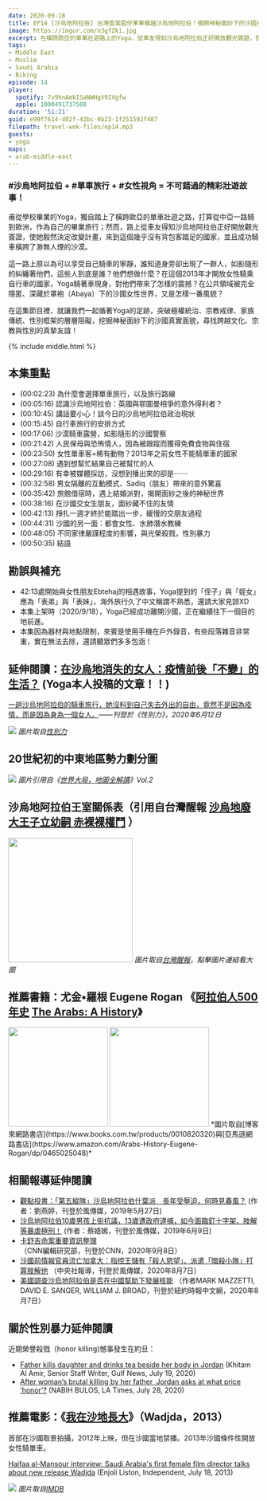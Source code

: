 ```yaml
---
date: 2020-09-18
title: EP14 [沙烏地阿拉伯] 台灣查某囡仔單車橫越沙烏地阿拉伯！揭開神秘面紗下的沙國女性世界 ft. 單車背包客Yoga
image: https://imgur.com/n3gfZki.jpg
excerpt: 在橫跨歐亞的單車壯遊路上的Yoga，從車友得知沙烏地阿拉伯正好開放觀光簽證，便毅然決定改變計畫，來到這個幾乎沒有背包客踏足的國家，並且成功騎車橫跨了渺無人煙的沙漠。在這集節目裡，就讓我們一起循著Yoga的足跡，突破極權統治、宗教戒律、家族傳統、性別框架的層層阻礙，挖掘神秘面紗下的沙國真實面貌，尋找跨越文化、宗教與性別的真摯友誼！
tags:
- Middle East
- Muslim
- Saudi Arabia
- Biking
episode: 14
player:
  spotify: 7v9hnAmkISaNWHgV9IVgfw
  apple: 1000491737508
duration: '51:21'
guid: e99f7614-d82f-42bc-9b23-1f251592f487
filepath: travel-wok-files/ep14.mp3
guests:
- yoga
maps:
- arab-middle-east
---
```


### #沙烏地阿拉伯 + #單車旅行 + #女性視角 = 不可錯過的精彩壯遊故事！

甫從學校畢業的Yoga，獨自踏上了橫跨歐亞的單車壯遊之路，打算從中亞一路騎到歐洲，作為自己的畢業旅行；然而，路上從車友得知沙烏地阿拉伯正好開放觀光簽證，使她毅然決定改變計畫，來到這個幾乎沒有背包客踏足的國家，並且成功騎車橫跨了渺無人煙的沙漠。

這一路上原以為可以享受自己騎車的寧靜，誰知道身旁卻出現了一群人，如影隨形的糾纏著他們，這些人到底是誰？他們想做什麼？在這個2013年才開放女性騎乘自行車的國家，Yoga騎著車現身，對他們帶來了怎樣的震撼？在公共領域被完全隱匿、深藏於罩袍（Abaya）下的沙國女性世界，又是怎樣一番風貌？

在這集節目裡，就讓我們一起循著Yoga的足跡，突破極權統治、宗教戒律、家族傳統、性別框架的層層阻礙，挖掘神秘面紗下的沙國真實面貌，尋找跨越文化、宗教與性別的真摯友誼！



{% include middle.html %}

## 本集重點

* (00:02:23) 為什麼會選擇單車旅行，以及旅行路線
* (00:05:16) 認識沙烏地阿拉伯：英國與鄂圖曼相爭的意外得利者？
* (00:10:45) 講話要小心！談今日的沙烏地阿拉伯政治現狀
* (00:15:45) 自行車旅行的安排方式
* (00:17:06) 沙漠騎車露營，如影隨形的沙國警察
* (00:21:42) 人民保母與恐怖情人，因為被跟蹤而獲得免費食物與住宿
* (00:23:50) 女性單車客=稀有動物？2013年之前女性不能騎單車的國家
* (00:27:08) 遇到想幫忙結果自己被幫忙的人
* (00:29:16) 有幸被媒體採訪，沒想到播出來的卻是⋯⋯
* (00:32:58) 男女隔離的互動模式、Sadiq（朋友）帶來的意外驚喜
* (00:35:42) 旅館借宿時，遇上結婚派對，揭開面紗之後的神秘世界
* (00:38:16) 在沙國交女生朋友，面紗藏不住的友情
* (00:42:13) 掙扎一週才終於能踏出一步，緩慢的交朋友過程
* (00:44:31) 沙國的另一面：都會女性、水肺潛水教練
* (00:48:05) 不同家律嚴謹程度的影響，與光榮殺戮，性別暴力
* (00:50:35) 結語

## 勘誤與補充

* 42:13處開始與女性朋友Ebtehaj的相遇故事，Yoga提到的「侄子」與「姪女」應為「表弟」與「表妹」，海外旅行久了中文稱謂不熟悉，還請大家見諒XD
* 本集上架時（2020/9/18），Yoga已經成功離開沙國，正在繼續往下一個目的地前進。
* 本集因為器材與地點限制，來賓是使用手機在戶外錄音，有些段落雜音非常重，實在無法去除，還請聽眾們多多包涵！

## 延伸閱讀：[在沙烏地消失的女人：疫情前後「不變」的生活？](https://womany.net/read/article/24582) (Yoga本人投稿的文章！！)

[一趟沙烏地阿拉伯的騎車旅行，她沒料到自己失去外出的自由，竟然不是因為疫情，而是因為身為一個女人。](https://womany.net/read/article/24582)*——刊登於《性別力》，2020年6月12日*

![](https://womany.net/cdn-cgi/image/w=800,fit=scale-down,f=auto/https://castle.womany.net/images/content/pictures/113015/content_womany_ying_mu_kuai_zhao_2020_06_12__shang_wu_9_18_49_1591924764-24956-0031-7713.png)
*圖片取自[性別力](https://womany.net/read/article/24582)*

## 20世紀初的中東地區勢力劃分圖

![](https://imgur.com/q4qj2Eo.jpg)
*圖片引用自《[世界大局，地圖全解讀](https://www.books.com.tw/products/0010822566)》Vol.2*

## 沙烏地阿拉伯王室關係表（引用自台灣醒報 [沙烏地廢大王子立幼嗣 赤裸裸權鬥](https://anntw.com/articles/20170621-hc3q) ）

<a href="https://anntw.com/articles/20170621-hc3q"><img src="http://i.imgur.com/J8LaK5m.png" style="width: 250px"></a>
*圖片取自[台灣醒報](https://anntw.com/articles/20170621-hc3q)，點擊圖片連結看大圖*

## 推薦書籍：尤金•羅根 Eugene Rogan 《[阿拉伯人500年史](https://www.books.com.tw/products/0010820320) [The Arabs: A History](https://www.amazon.com/Arabs-History-Eugene-Rogan/dp/0465025048)》

<img src="https://im1.book.com.tw/image/getImage?i=https://www.books.com.tw/img/001/082/03/0010820320.jpg&v=5ccbc107&w=600&h=600" style="width: 200px">
<img src="https://images-na.ssl-images-amazon.com/images/I/61T0IaM8m-L._SX330_BO1,204,203,200_.jpg" style="width: 200px">
*圖片取自[博客來網路書店](https://www.books.com.tw/products/0010820320)與[亞馬遜網路書店](https://www.amazon.com/Arabs-History-Eugene-Rogan/dp/0465025048)*

## 相關報導延伸閱讀

* [觀點投書：「第五縱隊」沙烏地阿拉伯什葉派　長年受壓迫，何時見春風？](https://www.storm.mg/article/1307050) (作者：劉燕婷，刊登於風傳媒，2019年5月27日)
* [沙烏地阿拉伯10歲男孩上街抗議，13歲遭政府逮捕，如今面臨釘十字架、肢解等暴虐極刑！](https://www.storm.mg/article/1368049) (作者：蔡娪嫣，刊登於風傳媒，2019年6月9日)
* [卡舒吉命案重要資訊整理](https://www.cnn.com/2019/01/10/middleeast/jamal-khashoggi-fast-facts/index.html) （CNN編輯研究部，刊登於CNN，2020年9月8日）
* [沙國前情報官員流亡加拿大：指控王儲有「殺人慾望」、派遣「暗殺小隊」打算肢解他](https://www.storm.mg/article/2922216) （中央社報導，刊登於風傳媒，2020年8月7日）
* [美國調查沙烏地阿拉伯是否在中國幫助下發展核能](https://cn.nytimes.com/usa/20200807/us-examines-saudi-nuclear-program/zh-hant/) （作者MARK MAZZETTI, DAVID E. SANGER, WILLIAM J. BROAD，刊登於紐約時報中文網，2020年8月7日）

## 關於性別暴力延伸閱讀

近期榮譽殺戮（honor killing)憾事發生在約旦：

* [Father kills daughter and drinks tea beside her body in Jordan](https://gulfnews.com/world/mena/father-kills-daughter-and-drinks-tea-beside-her-body-in-jordan-1.1595164364536) (Khitam Al Amir, Senior Staff Writer, Gulf News, July 19, 2020)
* [After woman’s brutal killing by her father, Jordan asks at what price ‘honor’?](https://www.latimes.com/world-nation/story/2020-07-28/jordan-honor-killing-protests-violence-against-women) (NABIH BULOS, LA Times, July 28, 2020)


## 推薦電影：《[我在沙地長大](https://www.imdb.com/title/tt2258858/)》（Wadjda，2013）

首部在沙國取景拍攝，2012年上映，但在沙國當地禁播。2013年沙國條件性開放女性騎單車。

[Haifaa al-Mansour interview: Saudi Arabia's first female film director talks about new release Wadjda](http://www.independent.co.uk/arts-entertainment/films/features/haifaa-al-mansour-interview-saudi-arabias-first-female-film-director-talks-about-new-release-wadjda-8717438.html) (Enjoli Liston, Independent, July 18, 2013)

![](https://m.media-amazon.com/images/M/MV5BMjI4MzMyNzM2Ml5BMl5BanBnXkFtZTgwNDQ5MDgwMDE@._V1_SY1000_CR0,0,673,1000_AL_.jpg)
*圖片取自[IMDB](https://www.imdb.com/title/tt2258858/)*
